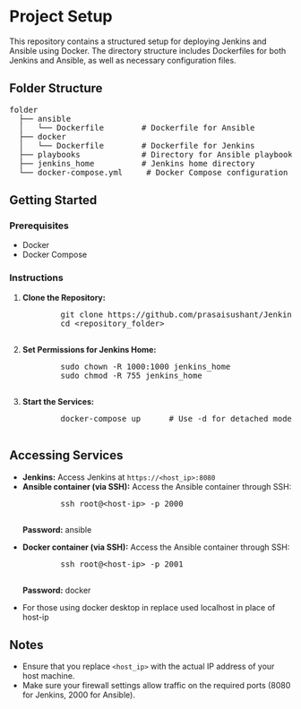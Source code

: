 <h1>Project Setup</h1>

<p>This repository contains a structured setup for deploying Jenkins and Ansible using Docker. The directory structure includes Dockerfiles for both Jenkins and Ansible, as well as necessary configuration files.</p>

<h2>Folder Structure</h2>
<pre>
folder
  ├── ansible
  │   └── Dockerfile        # Dockerfile for Ansible
  ├── docker
  │   └── Dockerfile        # Dockerfile for Jenkins
  ├── playbooks             # Directory for Ansible playbooks
  ├── jenkins_home          # Jenkins home directory
  └── docker-compose.yml     # Docker Compose configuration
</pre>

<h2>Getting Started</h2>

<h3>Prerequisites</h3>
<ul>
    <li>Docker</li>
    <li>Docker Compose</li>
</ul>

<h3>Instructions</h3>
<ol>
    <li><strong>Clone the Repository:</strong>
        <pre>
        git clone https://github.com/prasaisushant/Jenkins_ansible_docker_compose.git
        cd &lt;repository_folder&gt;
        </pre>
    </li>
    <li><strong>Set Permissions for Jenkins Home:</strong>
        <pre>
        sudo chown -R 1000:1000 jenkins_home
        sudo chmod -R 755 jenkins_home
        </pre>
    </li>
    <li><strong>Start the Services:</strong>
        <pre>
        docker-compose up      # Use -d for detached mode
        </pre>
    </li>
</ol>

<h2>Accessing Services</h2>
<ul>
    <li><strong>Jenkins:</strong> Access Jenkins at <code>https://&lt;host_ip&gt;:8080</code></li>
    <li><strong>Ansible container (via SSH):</strong> Access the Ansible container through SSH:
        <pre>
        ssh root@&lt;host-ip&gt; -p 2000
        </pre>
        <p><strong>Password:</strong> ansible</p>
    </li>
    <li><strong>Docker container (via SSH):</strong> Access the Ansible container through SSH:
        <pre>
        ssh root@&lt;host-ip&gt; -p 2001
        </pre>
        <p><strong>Password:</strong> docker</p>
    </li>
    <li> For those using docker desktop in replace used localhost in place of host-ip</li>
</ul>
</ul>

<h2>Notes</h2>
<ul>
    <li>Ensure that you replace <code>&lt;host_ip&gt;</code> with the actual IP address of your host machine.</li>
    <li>Make sure your firewall settings allow traffic on the required ports (8080 for Jenkins, 2000 for Ansible).</li>
</ul>

